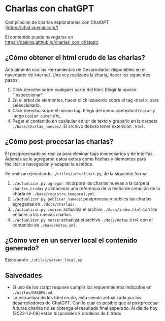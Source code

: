 # Charlas con chatGPT

Compilación de charlas exploratorias con ChatGPT (https://chat.openai.com/).

El contenido puede navegarse en https://caalma.github.io/charlas_con_chatgpt/.

## ¿Cómo obtener el html crudo de las charlas?

Actualmente uso las Herramientas de Desarrollador disponibles en el navedador de internet.
Una vez realizada la charla, hacer los siguientes pasos:
1. Click derecho sobre cualquier parte del html. Elegir la opción "Inspeccionar".
2. En el árbol de elementos, hacer click izquierdo sobre el tag `<html>`, para seleccionarlo.
3. Click derecho sobre el mismo tag. Elegir del menu contextual `Copiar` y luego `Copiar outerHTML`.
4. Pegar el contenido en cualquier editor de texto y grabarlo en la carpeta `./base/charlas_nuevas/`. El archivo deberá tener extensión `.html`.

## ¿Cómo post-procesar las charlas?

El postprocesado se realiza para eliminar tags innecesarios y de interfaz. Además se le agregaron datos extras como flechas y elementos para facilitar la navegación y adaptar la estética.

Se realizan ejecutando `./utiles/actualizar.py`, de la siguiente forma:
1. `./actualizar.py agregar`: incorpora las charlas nuevas a la carpeta `charlas_crudas` y almacenar una referencia de la fecha de creación de la charla en `./base/registro_temporal.yml`.
2. `./actualizar.py publicar_nuevos`: postprocesa y publica las charlas agregadas en `./docs/charlas/`.
3. `./actualizar.py indice`: actualiza el archivo `./docs/index.html` con los enlaces a las nuevas charlas.
4. `./actualizar.py notas`: actualiza el archivo `./docs/notas.html` con el contenido de `./base/notas.yml`.

## ¿Cómo ver en un server local el contenido generado?

Ejecutando `./utiles/server_local.py`


## Salvedades

+ El uso de los script requiere cumplir los requerimientos indicados en `./utiles/README.md`.
+ La estructura de los html crudo, está siendo actualizada por los desarrolladores de ChatGPT. Con lo cual es posible que al postprocesar futuras charlas no se obtenga el resultado final esperado. Al día de hoy (2022-12-06) están disponibles 2 modelos de filtrado.
